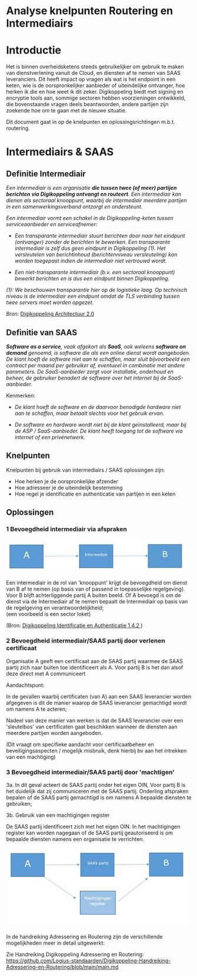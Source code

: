 # Analyse knelpunten Routering en Intermediairs 


# Introductie


Het is binnen overheidsketens steeds gebruikelijker om gebruik te maken van dienstverlening vanuit de Cloud, en diensten af te nemen van SAAS leveranciers. Dit heeft impact op vragen als wat is het endpoint in een keten, wie is de oorspronkelijker aanbieder of uiteindelijke ontvanger, hoe herken ik die en hoe weet ik dit zeker. Digikoppeling biedt met signing en encryptie tools aan, sommige sectoren hebben voorzieningen ontwikkeld, die bovenstaande vragen deels beantwoorden, andere partijen zijn zoekende hoe om te gaan met de nieuwe situatie.

Dit document gaat in op de knelpunten en oplossingsrichtingen m.b.t. routering.

# Intermediairs & SAAS

## Definitie Intermediair

*Een intermediair is een organisatie **die tussen twee (of meer) partijen berichten via Digikoppeling ontvangt en routeert**. Een intermediair kan dienen als sectoraal knooppunt, waarbij de intermediair meerdere partijen in een samenwerkingsverband ontzorgt en ondersteunt.*

*Een intermediair vormt een schakel in de Digikoppeling-keten tussen serviceaanbieder en serviceafnemer:*

- *Een *transparante* intermediair stuurt berichten door naar het eindpunt (ontvanger) zonder de berichten te bewerken. Een transparante intermediair is zelf dus geen eindpunt in Digikoppeling (1). Het versleutelen van berichtinhoud (berichtenniveau versleuteling) kan worden toegepast indien de intermediair niet vertrouwd wordt.*

- *Een *niet-transparante* intermediair (b.v. een sectoraal knooppunt) bewerkt berichten en is dus een eindpunt binnen Digikoppeling.*

*(1): We beschouwen transparantie hier op de logistieke laag. Op technisch niveau is de intermediair een eindpunt omdat de TLS verbinding tussen twee servers moet worden opgezet.*

*Bron:* [Digikoppeling Architectuur 2.0 ](https://publicatie.centrumvoorstandaarden.nl/dk/architectuur/#intermediairs)

## Definitie van SAAS

_**Software as a service**, vaak afgekort als **SaaS**, ook weleens **software on demand** genoemd, is software die als een online dienst wordt aangeboden. De klant hoeft de software niet aan te schaffen, maar sluit bijvoorbeeld een contract per maand per gebruiker af, eventueel in combinatie met andere parameters. De SaaS-aanbieder zorgt voor installatie, onderhoud en beheer, de gebruiker benadert de software over het internet bij de SaaS-aanbieder._

Kenmerken:

- *De klant hoeft de software en de daarvoor benodigde hardware niet aan te schaffen, maar betaalt slechts voor het gebruik ervan.*

- *De software en hardware wordt niet bij de klant geïnstalleerd, maar bij de ASP / SaaS-aanbieder. De klant heeft toegang tot de software via internet of een privénetwerk.*

## Knelpunten

Knelpunten bij gebruik van intermediairs / SAAS oplossingen zijn:

- Hoe herken je de oorspronkelijke afzender
- Hoe adresseer je de uiteindelijk bestemming
- Hoe regel je identificatie en authenticatie van partijen in een keten

## Oplossingen

### **1 Bevoegdheid intermediair via afspraken**

![intermediair](intermediair.jpg) 

Een intermediair in de rol van 'knooppunt' krijgt de bevoegdheid om dienst van B af te nemen (op basis van of passend in toepasselijke regelgeving). Voor B blijft achterliggende partij A buiten beeld. Of A bevoegd is om de dienst via de Intermediair af te nemen bepaalt de Intermediair op basis van de regelgeving en verantwoordelijkheid;\
(een voorbeeld is een sector loket)

(Bron: [Digikoppeling Identificatie en Authenticatie 1.4.2 ](https://publicatie.centrumvoorstandaarden.nl/dk/idauth/) )

### **2 Bevoegdheid intermediair/SAAS partij door verlenen certificaat**

Organisatie A geeft een certificaat aan de SAAS partij waarmee de SAAS partij zich naar buiten toe identificeert als A. Voor partij B is het dan alsof deze direct met A communiceert

Aandachtspunt:

In de gevallen waarbij certificaten (van A) aan een SAAS leverancier worden afgegeven is dit de manier waarop de SAAS leverancier gemachtigd wordt om namens A te acteren;

Nadeel van deze manier van werken is dat de SAAS leverancier over een 'sleutelbos' van certificaten gaat beschikken wanneer de diensten aan meerdere partijen worden aangeboden.

(Dit vraagt om specifieke aandacht voor certificaatbeheer en beveiligingsaspecten / mogelijk misbruik, denk hierbij bv aan het intrekken van een machtiging)

### **3 Bevoegdheid intermediair/SAAS partij door 'machtigen'**

3a. In dit geval acteert de SAAS partij onder het eigen OIN, Voor partij B is het duidelijk dat zij communiceren met de SAAS partij. Onderling afspraken bepalen of de SAAS partij gemachtigd is om namens A bepaalde diensten te gebruiken;

3b. Gebruik van een machtigingen register

De SAAS partij identificeert zich met het eigen OIN. In het machtigingen register kan worden nagegaan of de SAAS partij geautoriseerd is om bepaalde diensten namens een organisatie te verrichten.

![machtigen](machtigen.jpg)

In de handreiking Adressering en Routering zijn de verschillende mogelijkheden meer in detail uitgewerkt:

Zie Handreiking Digikoppeling Adressering en Routering:
https://github.com/Logius-standaarden/Digikoppeling-Handreiking-Adressering-en-Routering/blob/main/main.md
